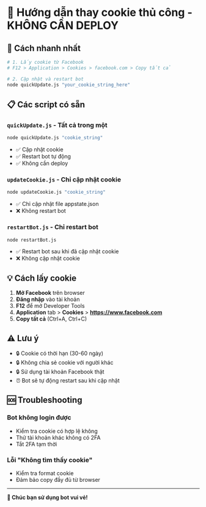 # 🍪 Hướng dẫn thay cookie thủ công - KHÔNG CẦN DEPLOY

## 🚀 Cách nhanh nhất

```bash
# 1. Lấy cookie từ Facebook
# F12 > Application > Cookies > facebook.com > Copy tất cả

# 2. Cập nhật và restart bot
node quickUpdate.js "your_cookie_string_here"
```

## 📋 Các script có sẵn

### `quickUpdate.js` - Tất cả trong một
```bash
node quickUpdate.js "cookie_string"
```
- ✅ Cập nhật cookie
- ✅ Restart bot tự động
- ✅ Không cần deploy

### `updateCookie.js` - Chỉ cập nhật cookie
```bash
node updateCookie.js "cookie_string"
```
- ✅ Chỉ cập nhật file appstate.json
- ❌ Không restart bot

### `restartBot.js` - Chỉ restart bot
```bash
node restartBot.js
```
- ✅ Restart bot sau khi đã cập nhật cookie
- ❌ Không cập nhật cookie

## 💡 Cách lấy cookie

1. **Mở Facebook** trên browser
2. **Đăng nhập** vào tài khoản
3. **F12** để mở Developer Tools
4. **Application** tab > **Cookies** > **https://www.facebook.com**
5. **Copy tất cả** (Ctrl+A, Ctrl+C)

## ⚠️ Lưu ý

- 🔒 Cookie có thời hạn (30-60 ngày)
- 🔒 Không chia sẻ cookie với người khác
- 🔒 Sử dụng tài khoản Facebook thật
- ⏰ Bot sẽ tự động restart sau khi cập nhật

## 🆘 Troubleshooting

### Bot không login được
- Kiểm tra cookie có hợp lệ không
- Thử tài khoản khác không có 2FA
- Tắt 2FA tạm thời

### Lỗi "Không tìm thấy cookie"
- Kiểm tra format cookie
- Đảm bảo copy đầy đủ từ browser

---

**🎉 Chúc bạn sử dụng bot vui vẻ!** 